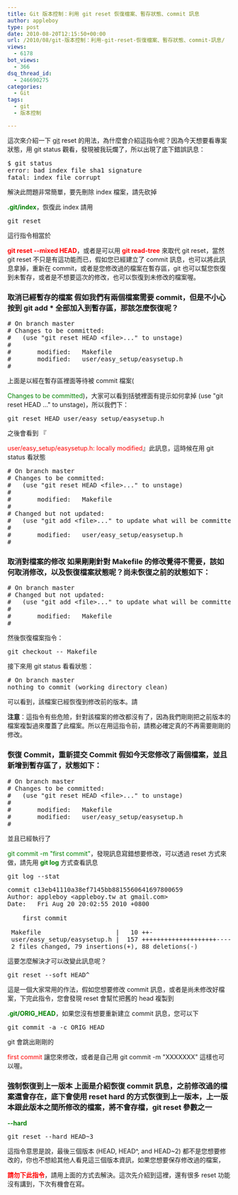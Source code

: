 ```yaml
---
title: Git 版本控制：利用 git reset 恢復檔案、暫存狀態、commit 訊息
author: appleboy
type: post
date: 2010-08-20T12:15:50+00:00
url: /2010/08/git-版本控制：利用-git-reset-恢復檔案、暫存狀態、commit-訊息/
views:
  - 6178
bot_views:
  - 366
dsq_thread_id:
  - 246690275
categories:
  - Git
tags:
  - git
  - 版本控制

---
```

這次來介紹一下 [git][1] reset 的用法，為什麼會介紹這指令呢？因為今天想要看專案狀態，用 git status 觀看，發現被我玩爛了，所以出現了底下錯誤訊息： 

<pre class="brush: bash; title: ; notranslate" title="">$ git status
error: bad index file sha1 signature
fatal: index file corrupt</pre> 解決此問題非常簡單，要先刪除 index 檔案，請先砍掉 

<span style="color:green"><strong>.git/index</strong></span>，恢復此 index 請用 

<pre class="brush: bash; title: ; notranslate" title="">git reset</pre> 這行指令相當於 

<span style="color:red"><strong>git reset --mixed HEAD</strong></span>，或者是可以用 <span style="color:red"><strong>git read-tree</strong></span> 來取代 git reset，當然 git reset 不只是有這功能而已，假如您已經建立了 commit 訊息，也可以將此訊息拿掉，重新在 commit，或者是您修改過的檔案在暫存區，git 也可以幫您恢復到未暫存，或者是不想要這次的修改，也可以恢復到未修改的檔案喔。 

### 取消已經暫存的檔案 假如我們有兩個檔案需要 commit，但是不小心按到 git add * 全部加入到暫存區，那該怎麼恢復呢？ 

<pre class="brush: bash; title: ; notranslate" title=""># On branch master
# Changes to be committed:
#   (use "git reset HEAD &lt;file>..." to unstage)
#
#       modified:   Makefile
#       modified:   user/easy_setup/easysetup.h
#</pre> 上面是以經在暫存區裡面等待被 commit 檔案(

<span style="color:green">Changes to be committed</span>)，大家可以看到括號裡面有提示如何拿掉 (use "git reset HEAD <file>..." to unstage)，所以我們下： 

<pre class="brush: bash; title: ; notranslate" title="">git reset HEAD user/easy_setup/easysetup.h</pre> 之後會看到 『

<span style="color:red">user/easy_setup/easysetup.h: locally modified</span>』此訊息，這時候在用 git status 看狀態 

<pre class="brush: bash; title: ; notranslate" title=""># On branch master
# Changes to be committed:
#   (use "git reset HEAD &lt;file>..." to unstage)
#
#       modified:   Makefile
#
# Changed but not updated:
#   (use "git add &lt;file>..." to update what will be committed)
#
#       modified:   user/easy_setup/easysetup.h
#</pre>

<!--more-->

### 取消對檔案的修改 如果剛剛針對 Makefile 的修改覺得不需要，該如何取消修改，以及恢復檔案狀態呢？尚未恢復之前的狀態如下： 

<pre class="brush: bash; title: ; notranslate" title=""># On branch master
# Changed but not updated:
#   (use "git add &lt;file>..." to update what will be committed)
#
#       modified:   Makefile
#</pre> 然後恢復檔案指令： 

<pre class="brush: bash; title: ; notranslate" title="">git checkout -- Makefile</pre> 接下來用 git status 看看狀態： 

<pre class="brush: bash; title: ; notranslate" title=""># On branch master
nothing to commit (working directory clean)</pre> 可以看到，該檔案已經恢復到修改前的版本。請

**注意**：這指令有些危險，針對該檔案的修改都沒有了，因為我們剛剛把之前版本的檔案複製過來覆蓋了此檔案。所以在用這指令前，請務必確定真的不再需要剛剛的修改。 

### 恢復 Commit，重新提交 Commit 假如今天您修改了兩個檔案，並且新增到暫存區了，狀態如下： 

<pre class="brush: bash; title: ; notranslate" title=""># On branch master
# Changes to be committed:
#   (use "git reset HEAD &lt;file>..." to unstage)
#
#       modified:   Makefile
#       modified:   user/easy_setup/easysetup.h
#
</pre> 並且已經執行了 

<span style="color:green">git commit -m "first commit"</span>，發現訊息寫錯想要修改，可以透過 reset 方式來做，請先用 <span style="color:green"><strong>git log</strong></span> 方式查看訊息 

<pre class="brush: bash; title: ; notranslate" title="">git log --stat</pre>

<pre class="brush: bash; title: ; notranslate" title="">commit c13eb41110a38ef7145bb8815560641697800659
Author: appleboy &lt;appleboy.tw at gmail.com>
Date:   Fri Aug 20 20:02:55 2010 +0800

    first commit

 Makefile                    |   10 ++-
 user/easy_setup/easysetup.h |  157 ++++++++++++++++++++-----------------------
 2 files changed, 79 insertions(+), 88 deletions(-)</pre> 這要怎麼解決才可以改變此訊息呢？ 

<pre class="brush: bash; title: ; notranslate" title="">git reset --soft HEAD^</pre> 這是一個大家常用的作法，假如您想要修改 commit 訊息，或者是尚未修改好檔案，下完此指令，您會發現 reset 會幫忙把舊的 head 複製到 

<span style="color:green"><strong>.git/ORIG_HEAD</strong></span>，如果您沒有想要重新建立 commit 訊息，您可以下 

<pre class="brush: bash; title: ; notranslate" title="">git commit -a -c ORIG_HEAD</pre> git 會跳出剛剛的 

<span style="color:red">first commit</span> 讓您來修改，或者是自己用 git commit -m "XXXXXXX" 這樣也可以喔。 

### 強制恢復到上一版本 上面是介紹恢復 commit 訊息，之前修改過的檔案還會存在，底下會使用 reset hard 的方式恢復到上一版本，上一版本跟此版本之間所修改的檔案，將不會存檔，git reset 參數之一 

<span style="color:green"><strong>--hard</strong></span> 

<pre class="brush: bash; title: ; notranslate" title="">git reset --hard HEAD~3</pre> 這指令意思是說，最後三個版本 (HEAD, HEAD^, and HEAD~2) 都不是您想要修改的，你也不想給其他人看見這三個版本資訊，如果您想要保存修改過的檔案，

**<span style="color:red">請勿下此指令</span>**，請用上面的方式去解決。這次先介紹到這裡，還有很多 reset 功能沒有講到，下次有機會在寫。

 [1]: http://git-scm.com/